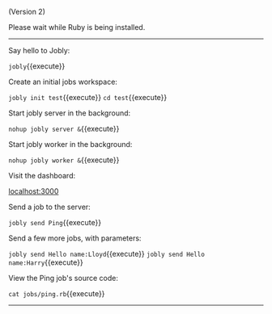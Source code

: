 (Version 2)

Please wait while Ruby is being installed.

---

Say hello to Jobly:

`jobly`{{execute}}

Create an initial jobs workspace:

`jobly init test`{{execute}}
`cd test`{{execute}}

Start jobly server in the background:

`nohup jobly server &`{{execute}}

Start jobly worker in the background:

`nohup jobly worker &`{{execute}}

Visit the dashboard:

[localhost:3000][1]

Send a job to the server:

`jobly send Ping`{{execute}}

Send a few more jobs, with parameters:

`jobly send Hello name:Lloyd`{{execute}}
`jobly send Hello name:Harry`{{execute}}

View the Ping job's source code:

`cat jobs/ping.rb`{{execute}}

---

[1]: https://[[HOST_SUBDOMAIN]]-3000-[[KATACODA_HOST]].environments.katacoda.com/statuses?poll=true
